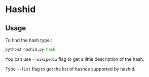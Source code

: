 # Hashid

## Usage

To find the hash type :
```py
python3 hashid.py hash
```

You can use `--wikipedia` flag to get a little description of the hash.

Type `--list` flag to get the list of hashes supported by hashid.